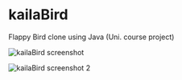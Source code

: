 # kailaBird
Flappy Bird clone using Java (Uni. course project)

![kailaBird screenshot](http://i.imgur.com/yLJNnVv.png)

![kailaBird screenshot 2](http://i.imgur.com/12hwVmn.png)
